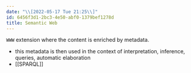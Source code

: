 ```yaml
---
date: "\\[2022-05-17 Tue 21:25\\]"
id: 6456f3d1-2bc3-4e50-abf0-1379bef1278d
title: Semantic Web
---
```


`WWW` extension where the content is enriched by metadata.

- this metadata is then used in the context of interpretation, inference, queries, automatic elaboration
- [[SPARQL]]
